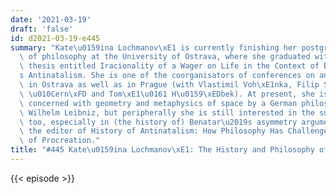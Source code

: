 ```yaml
---
date: '2021-03-19'
draft: 'false'
id: d2021-03-19-e445
summary: "Kate\u0159ina Lochmanov\xE1 is currently finishing her postgraduate studies\
  \ of philosophy at the University of Ostrava, where she graduated with a diploma\
  \ thesis entitled Iracionality of a Wager on Life in the Context of Benatar\u2019\
  s Antinatalism. She is one of the coorganisators of conferences on antinatalism\
  \ in Ostrava as well as in Prague (with Vlastimil Voh\xE1nka, Filip Svoboda, David\
  \ \u010Cern\xFD and Tom\xE1\u0161 H\u0159\xEDbek). At present, she is primarily\
  \ concerned with geometry and metaphysics of space by a German philosopher Gottfried\
  \ Wilhelm Leibniz, but peripherally she is still interested in the subject of antinatalism\
  \ too, especially in (the history of) Benatar\u2019s asymmetry argument. She is\
  \ the editor of History of Antinatalism: How Philosophy Has Challenged the Question\
  \ of Procreation."
title: "#445 Kate\u0159ina Lochmanov\xE1: The History and Philosophy of Antinatalism"
---
```

{{< episode >}}
